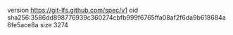 version https://git-lfs.github.com/spec/v1
oid sha256:3586dd898776939c360274cbfb999f6765ffa08af2f6da9b618684a6fe5ace8a
size 3274
